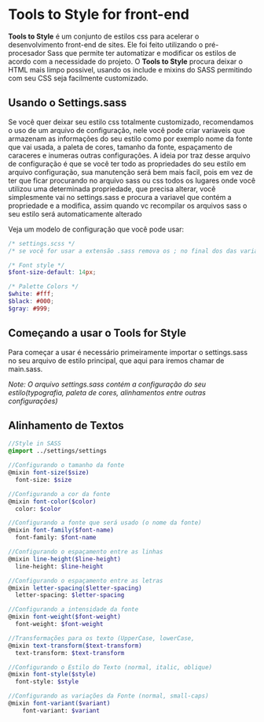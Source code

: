# Tools to Style for front-end

**Tools to Style** é um conjunto de estilos css para acelerar o desenvolvimento front-end de sites. 
Ele foi feito utilizando o pré-procesador Sass que permite ter automatizar e modificar os estilos de acordo com a necessidade do projeto.
O **Tools to Style** procura deixar o HTML mais limpo possivel, usando os include e mixins do SASS permitindo com seu CSS seja facilmente customizado.

## Usando o Settings.sass
Se você quer deixar seu estilo css totalmente customizado, recomendamos o uso de um arquivo de configuração, nele você pode criar variaveis que armazenam as informações do seu estilo como por exemplo nome da fonte que vai usada, a paleta de cores, tamanho da fonte, espaçamento de caraceres e inumeras outras configurações. A ideia por traz desse arquivo de configuração é que se você ter todo as propriedades do seu estilo em arquivo configuração, sua manutenção será bem mais facil, pois em vez de ter que ficar procurando no arquivo sass ou css todos os lugares onde você utilizou uma determinada propriedade, que precisa alterar, você simplesmente vai no settings.sass e procura a variavel que contém a propriedade e a modifica, assim quando vc recompilar os arquivos sass o seu estilo será automaticamente alterado

Veja um modelo de configuração que você pode usar:
``` scss
/* settings.scss */
/* se você for usar a extensão .sass remova os ; no final dos das variaveis abaixo. */

/* Font style */
$font-size-default: 14px;

/* Palette Colors */
$white: #fff;
$black: #000;
$gray: #999;


```

## Começando a usar o Tools for Style
Para começar a usar é necessário primeiramente importar o settings.sass no seu arquivo de estilo principal, que aqui para iremos chamar de main.sass.

*Note: O arquivo settings.sass contém a configuração do seu estilo(typografia, paleta de cores, alinhamentos entre outras configurações)*

## Alinhamento de Textos
```scss
//Style in SASS
@import ../settings/settings

//Configurando o tamanho da fonte
@mixin font-size($size)
  font-size: $size

//Configurando a cor da fonte
@mixin font-color($color)
  color: $color

//Configurando a fonte que será usado (o nome da fonte)
@mixin font-family($font-name)
  font-family: $font-name

//Configurando o espaçamento entre as linhas
@mixin line-height($line-height)
  line-height: $line-height

//Configurando o espaçamento entre as letras
@mixin letter-spacing($letter-spacing)
  letter-spacing: $letter-spacing

//Configurando a intensidade da fonte
@mixin font-weight($font-weight)
  font-weight: $font-weight

//Transformações para os texto (UpperCase, lowerCase,
@mixin text-transform($text-transform)
  text-transform: $text-transform

//Configurando o Estilo do Texto (normal, italic, oblique)
@mixin font-style($style)
  font-style: $style

//Configurando as variações da Fonte (normal, small-caps)
@mixin font-variant($variant)
    font-variant: $variant
```
